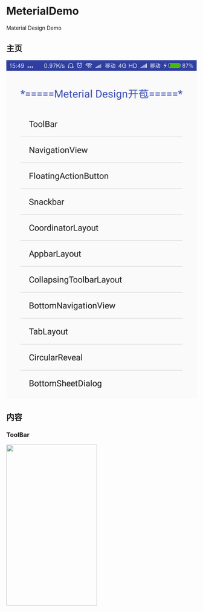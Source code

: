 # MeterialDemo
Material Design Demo

## 主页
![主页](/gif/index.png)

## 内容
### ToolBar
<img src="/gif/ToolBar.mp4" width="240px" height="426px"/>
